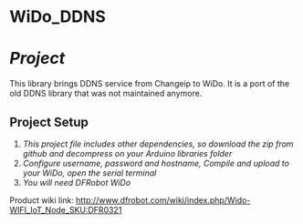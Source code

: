 WiDo_DDNS
================
# _Project_

This library brings DDNS service from Changeip to WiDo. It is a port of the old DDNS library that was not maintained anymore.

## Project Setup


1. _This project file includes other dependencies, so download the zip from github and decompress on your Arduino libraries folder_
2. _Configure username, password and hostname, Compile and upload to your WiDo, open the serial terminal_
3. _You will need DFRobot WiDo_


Product wiki link:
http://www.dfrobot.com/wiki/index.php/Wido-WIFI_IoT_Node_SKU:DFR0321




